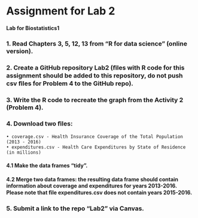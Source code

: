 # Assignment for Lab 2
#### Lab for Biostatistics1



### 1. Read Chapters 3, 5, 12, 13 from “R for data science” (online version).

### 2. Create a GitHub repository Lab2 (ﬁles with R code for this assignment should be added to this repository, do not push csv ﬁles for Problem 4 to the GitHub repo).

### 3. Write the R code to recreate the graph from the Activity 2 (Problem 4).

### 4. Download two ﬁles:
    • coverage.csv - Health Insurance Coverage of the Total Population (2013 - 2016)
    • expenditures.csv - Health Care Expenditures by State of Residence (in millions)

#### 4.1 Make the data frames “tidy”.

#### 4.2 Merge two data frames: the resulting data frame should contain information about coverage and expenditures for years 2013-2016. Please note that ﬁle expenditures.csv does not contain years 2015-2016.

### 5. Submit a link to the repo “Lab2” via Canvas.
